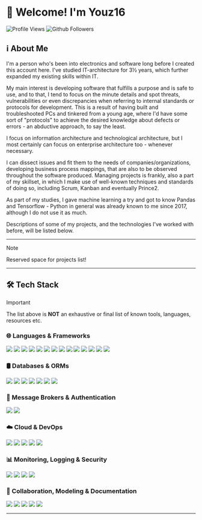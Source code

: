 # 👋 Welcome! I'm Youz16

![Profile Views](https://komarev.com/ghpvc/?username=youz16&style=for-the-badge&color=grey)
![Github Followers](https://img.shields.io/github/followers/youz16?style=for-the-badge&color=grey)

## ℹ️ About Me

I'm a person who's been into electronics and software long before I created this account here. I've studied IT-architecture for 3½ years, which further expanded my existing skills within IT. 

My main interest is developing software that fulfills a purpose and is safe to use, and to that, I tend to focus on the minute details and spot threats, vulnerabilities or even discrepancies when referring to internal standards or protocols for development. This is a result of having built and troubleshooted PCs and tinkered from a young age, where I'd have some sort of "protocols" to achieve the desired knowledge about defects or errors - an abductive approach, to say the least.

I focus on information architecture and technological architecture, but I most certainly can focus on enterprise architecture too - whenever necessary.

I can dissect issues and fit them to the needs of companies/organizations, developing business process mappings, that are also to be observed throughout the software produced. Managing projects is frankly, also a part of my skillset, in which I make use of well-known techniques and standards of doing so, including Scrum, Kanban and eventually Prince2.

As part of my studies, I gave machine learning a try and got to know Pandas and Tensorflow - Python in general was already known to me since 2017, although I do not use it as much.

Descriptions of some of my projects, and the technologies I've worked with before, will be listed below.

---

> [!NOTE]
> Reserved space for projects list!

---

## 🛠️ Tech Stack

> [!IMPORTANT] 
> The list above is **NOT** an exhaustive or final list of known tools, languages, resources etc.

### 🌐 Languages & Frameworks
<p align="left">
  <img src="https://img.shields.io/badge/C%23-%23239120.svg?style=for-the-badge&logo=c-sharp&logoColor=white" />
  <img src="https://img.shields.io/badge/.NET-512BD4?style=for-the-badge&logo=dotnet&logoColor=white" />
  <img src="https://img.shields.io/badge/JavaScript-F7DF1E?style=for-the-badge&logo=javascript&logoColor=black" />
  <img src="https://img.shields.io/badge/TypeScript-007ACC?style=for-the-badge&logo=typescript&logoColor=white" />
  <img src="https://img.shields.io/badge/Next.js-000000?style=for-the-badge&logo=nextdotjs&logoColor=white" />
  <img src="https://img.shields.io/badge/React-06B6D4?style=for-the-badge&logo=react&logoColor=white" />
  <img src="https://img.shields.io/badge/Redux%20Toolkit-764ABC?style=for-the-badge&logo=redux&logoColor=white" />
  <img src="https://img.shields.io/badge/Python-3776AB?style=for-the-badge&logo=python&logoColor=white" />
  <img src="https://img.shields.io/badge/TensorFlow-FF6F00?style=for-the-badge&logo=tensorflow&logoColor=white" />
  <img src="https://img.shields.io/badge/Pandas-150458?style=for-the-badge&logo=pandas&logoColor=white" />
  <img src="https://img.shields.io/badge/NumPy-013243?style=for-the-badge&logo=numpy&logoColor=white" />
  <img src="https://img.shields.io/badge/TailwindCSS-06B6D4?style=for-the-badge&logo=tailwindcss&logoColor=white" />
  <img src="https://img.shields.io/badge/Node.js-339933?style=for-the-badge&logo=node.js&logoColor=white" />
  <img src="https://img.shields.io/badge/Blazor-512BD4?style=for-the-badge&logo=blazor&logoColor=white" />
</p>
</p>

### 🛢️ Databases & ORMs 
<p align="left">
  <img src="https://img.shields.io/badge/MongoDB-47A248?style=for-the-badge&logo=mongodb&logoColor=white" />
  <img src="https://img.shields.io/badge/PostgreSQL-316192?style=for-the-badge&logo=postgresql&logoColor=white" />
  <img src="https://img.shields.io/badge/SQLite-003B57?style=for-the-badge&logo=sqlite&logoColor=white" />
  <img src="https://img.shields.io/badge/Firebase-FF5722?style=for-the-badge&logo=firebase&logoColor=white" />
  <img src="https://img.shields.io/badge/Redis-DC382D?style=for-the-badge&logo=redis&logoColor=white" />
  <img src="https://img.shields.io/badge/Entity%20Framework-512BD4?style=for-the-badge&logo=dotnet&logoColor=white" />
  <img src="https://img.shields.io/badge/Dapper-512BD4?style=for-the-badge&logo=dotnet&logoColor=white" />
</p>

### 📩 Message Brokers & Authentication
<p align="left">
  <img src="https://img.shields.io/badge/RabbitMQ-FF6600?style=for-the-badge&logo=rabbitmq&logoColor=white" />
  <img src="https://img.shields.io/badge/JWT-000000?style=for-the-badge&logo=jsonwebtokens&logoColor=white" />
</p>

### ☁️ Cloud & DevOps
<p align="left">
  <img src="https://img.shields.io/badge/Azure-0078D4?style=for-the-badge&logo=microsoftazure&logoColor=white" />
  <img src="https://img.shields.io/badge/Azure%20DevOps-0078D7?style=for-the-badge&logo=azuredevops&logoColor=white" />
  <img src="https://img.shields.io/badge/Bicep-0078D4?style=for-the-badge&logo=microsoftazure&logoColor=white" />
  <img src="https://img.shields.io/badge/Docker-2496ED?style=for-the-badge&logo=docker&logoColor=white" />
  <img src="https://img.shields.io/badge/HashiCorp%20Vault-000000?style=for-the-badge&logo=vault&logoColor=white" />
</p>

### 📊 Monitoring, Logging & Security
<p align="left">
  <img src="https://img.shields.io/badge/Grafana-F46800?style=for-the-badge&logo=grafana&logoColor=white" />
  <img src="https://img.shields.io/badge/Loki-000000?style=for-the-badge&logo=grafana&logoColor=white" />
  <img src="https://img.shields.io/badge/Nlog-512BD4?style=for-the-badge&logo=dotnet&logoColor=white" />
  <img src="https://img.shields.io/badge/OpenTelemetry-6638b6?style=for-the-badge&logo=opentelemetry&logoColor=white" />
</p>

### 🎨 Collaboration, Modeling & Documentation
<p align="left">
  <img src="https://img.shields.io/badge/BPMN-006600?style=for-the-badge&logoColor=white" />
  <img src="https://img.shields.io/badge/UML-02569B?style=for-the-badge&logoColor=white" />
  <img src="https://img.shields.io/badge/Asana-F06A6A?style=for-the-badge&logo=asana&logoColor=white" />
  <img src="https://img.shields.io/badge/Miro-FFD02F?style=for-the-badge&logo=miro&logoColor=black" />
  <img src="https://img.shields.io/badge/Figma-F24E1E?style=for-the-badge&logo=figma&logoColor=white" />
</p>

---
